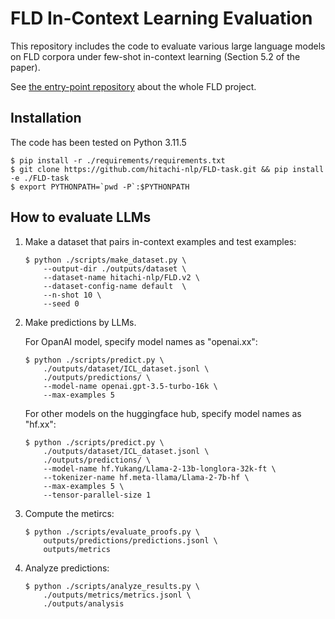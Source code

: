 # FLD In-Context Learning Evaluation
This repository includes the code to evaluate various large language models on FLD corpora under few-shot in-context learning (Section 5.2 of the paper).  

See [the entry-point repository](https://github.com/hitachi-nlp/FLD.git) about the whole FLD project.

## Installation
The code has been tested on Python 3.11.5
```console
$ pip install -r ./requirements/requirements.txt
$ git clone https://github.com/hitachi-nlp/FLD-task.git && pip install -e ./FLD-task
$ export PYTHONPATH=`pwd -P`:$PYTHONPATH
```

## How to evaluate LLMs

1. Make a dataset that pairs in-context examples and test examples:

    ```console
    $ python ./scripts/make_dataset.py \
        --output-dir ./outputs/dataset \
        --dataset-name hitachi-nlp/FLD.v2 \
        --dataset-config-name default  \
        --n-shot 10 \
        --seed 0
    ```

1. Make predictions by LLMs.

    For OpanAI model, specify model names as "openai.xx":
    ```console
    $ python ./scripts/predict.py \
        ./outputs/dataset/ICL_dataset.jsonl \
        ./outputs/predictions/ \
        --model-name openai.gpt-3.5-turbo-16k \
        --max-examples 5
    ```
    For other models on the huggingface hub, specify model names as "hf.xx":
    ```console
    $ python ./scripts/predict.py \
        ./outputs/dataset/ICL_dataset.jsonl \
        ./outputs/predictions/ \
        --model-name hf.Yukang/Llama-2-13b-longlora-32k-ft \
        --tokenizer-name hf.meta-llama/Llama-2-7b-hf \
        --max-examples 5 \
        --tensor-parallel-size 1
    ```

1. Compute the metircs:
    ```console
    $ python ./scripts/evaluate_proofs.py \
        outputs/predictions/predictions.jsonl \
        outputs/metrics
    ```

1. Analyze predictions:
    ```console
    $ python ./scripts/analyze_results.py \
        ./outputs/metrics/metrics.jsonl \
        ./outputs/analysis
    ```
